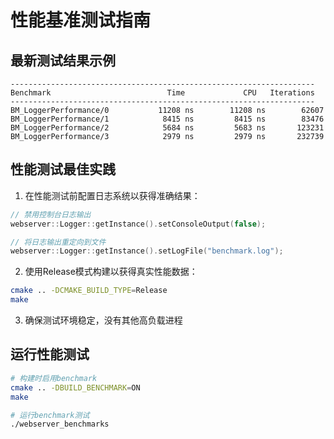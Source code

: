 # 性能基准测试指南

## 最新测试结果示例

```
--------------------------------------------------------------------
Benchmark                          Time             CPU   Iterations
--------------------------------------------------------------------
BM_LoggerPerformance/0           11208 ns        11208 ns        62607
BM_LoggerPerformance/1            8415 ns         8415 ns        83476  
BM_LoggerPerformance/2            5684 ns         5683 ns       123231
BM_LoggerPerformance/3            2979 ns         2979 ns       232739
```

## 性能测试最佳实践

1. 在性能测试前配置日志系统以获得准确结果：
```cpp
// 禁用控制台日志输出
webserver::Logger::getInstance().setConsoleOutput(false);

// 将日志输出重定向到文件
webserver::Logger::getInstance().setLogFile("benchmark.log");
```

2. 使用Release模式构建以获得真实性能数据：
```bash
cmake .. -DCMAKE_BUILD_TYPE=Release
make
```

3. 确保测试环境稳定，没有其他高负载进程

## 运行性能测试

```bash
# 构建时启用benchmark
cmake .. -DBUILD_BENCHMARK=ON
make

# 运行benchmark测试
./webserver_benchmarks
```
